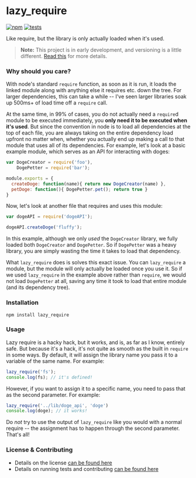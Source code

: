 # lazy_require

[![npm](http://img.shields.io/npm/v/lazy_require.svg?style=flat)](https://badge.fury.io/js/lazy_require) [![tests](http://img.shields.io/travis/jenius/lazy_require/master.svg?style=flat)](https://travis-ci.org/jenius/lazy_require)

Like require, but the library is only actually loaded when it's used.

> **Note:** This project is in early development, and versioning is a little different. [Read this](http://markup.im/#q4_cRZ1Q) for more details.

### Why should you care?

With node's standard `require` function, as soon as it is run, it loads the linked module along with anything else it requires etc. down the tree. For larger dependencies, this can take a while -- I've seen larger libraries soak up 500ms+ of load time off a `require` call.

At the same time, in 99% of cases, you do not actually need a `require`d module to be executed immediately, you **only need it to be executed when it's used**. But since the convention in node is to load all dependencies at the top of each file, you are always taking on the entire dependency load upfront no matter when, whether you actually end up making a call to that module that uses all of its dependencies. For example, let's look at a basic example module, which serves as an API for interacting with doges:

```js
var DogeCreator = require('foo'),
    DogePetter = require('bar');

module.exports = {
  createDoge: function(name){ return new DogeCreator(name) },
  petDoge: function(){ DogePetter.pet(); return true }
}
```

Now, let's look at another file that requires and uses this module:

```js
var dogeAPI = require('dogeAPI');

dogeAPI.createDoge('fluffy');
```

In this example, although we only _used_ the `DogeCreator` library, we fully loaded both `DogeCreator` and `DogePetter`. So if `DogePetter` was a heavy library, you are simply wasting the time it takes to load that dependency.

What `lazy_require` does is solves this exact issue. You can `lazy_require` a module, but the module will only actually be loaded once you use it. So if we used `lazy_require` in the example above rather than `require`, we would not load `DogePetter` at all, saving any time it took to load that entire module (and its dependency tree).

### Installation

`npm install lazy_require`

### Usage

Lazy require is a hacky hack, but it works, and is, as far as I know, entirely safe. But because it's a hack, it's not quite as smooth as the built in `require` in some ways. By default, it will assign the library name you pass it to a variable of the same name. For example:

```js
lazy_require('fs');
console.log(fs); // it's defined!
```

However, if you want to assign it to a specific name, you need to pass that as the second parameter. For example:

```js
lazy_require('../lib/doge_api', 'doge')
console.log(doge); // it works!
```

Do _not_ try to use the output of `lazy_require` like you would with a normal require -- the assignment has to happen through the second parameter. That's all!

### License & Contributing

- Details on the license [can be found here](LICENSE.md)
- Details on running tests and contributing [can be found here](contributing.md)
